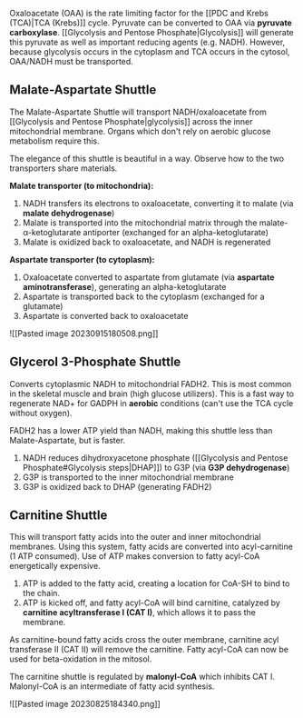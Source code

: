 Oxaloacetate (OAA) is the rate limiting factor for the [[PDC and Krebs (TCA)|TCA (Krebs)]] cycle. Pyruvate can be converted to OAA via **pyruvate carboxylase**. [[Glycolysis and Pentose Phosphate|Glycolysis]] will generate this pyruvate as well as important reducing agents (e.g. NADH). However, because glycolysis occurs in the cytoplasm and TCA occurs in the cytosol, OAA/NADH must be transported.
## Malate-Aspartate Shuttle

The Malate-Aspartate Shuttle will transport NADH/oxaloacetate from [[Glycolysis and Pentose Phosphate|glycolysis]] across the inner mitochondrial membrane. Organs which don't rely on aerobic glucose metabolism require this.

The elegance of this shuttle is beautiful in a way. Observe how to the two transporters share materials.

**Malate transporter (to mitochondria):**
1. NADH transfers its electrons to oxaloacetate, converting it to malate (via **malate dehydrogenase**)
2. Malate is transported into the mitochondrial matrix through the malate-α-ketoglutarate antiporter (exchanged for an alpha-ketoglutarate)
3. Malate is oxidized back to oxaloacetate, and NADH is regenerated

**Aspartate transporter (to cytoplasm):**
1. Oxaloacetate converted to aspartate from glutamate (via **aspartate aminotransferase**), generating an alpha-ketoglutarate 
2. Aspartate is transported back to the cytoplasm (exchanged for a glutamate)
3. Aspartate is converted back to oxaloacetate

![[Pasted image 20230915180508.png]]
## Glycerol 3-Phosphate Shuttle
Converts cytoplasmic NADH to mitochondrial FADH2. This is most common in the skeletal muscle and brain (high glucose utilizers). This is a fast way to regenerate NAD+ for GADPH in **aerobic** conditions (can't use the TCA cycle without oxygen).

FADH2 has a lower ATP yield than NADH, making this shuttle less than Malate-Aspartate, but is faster.

1. NADH reduces dihydroxyacetone phosphate ([[Glycolysis and Pentose Phosphate#Glycolysis steps|DHAP]]) to G3P (via **G3P dehydrogenase**)
2. G3P is transported to the inner mitochondrial membrane 
3. G3P is oxidized back to DHAP (generating FADH2)
## Carnitine Shuttle
This will transport fatty acids into the outer and inner mitochondrial membranes. Using this system, fatty acids are converted into acyl-carnitine (1 ATP consumed). Use of ATP makes conversion to fatty acyl-CoA energetically expensive.

1. ATP is added to the fatty acid, creating a location for CoA-SH to bind to the chain.
2. ATP is kicked off, and fatty acyl-CoA will bind carnitine, catalyzed by **carnitine acyltransferase I (CAT I)**, which allows it to pass the membrane.

As carnitine-bound fatty acids cross the outer membrane, carnitine acyl transferase II (CAT II) will remove the carnitine. Fatty acyl-CoA can now be used for beta-oxidation in the mitosol.

The carnitine shuttle is regulated by **malonyl-CoA** which inhibits CAT I. Malonyl-CoA is an intermediate of fatty acid synthesis.

![[Pasted image 20230825184340.png]]